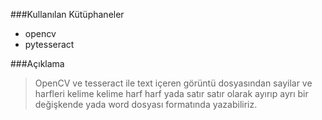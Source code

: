###Kullanılan Kütüphaneler
* opencv 
* pytesseract

###Açıklama
> OpenCV ve tesseract ile text içeren görüntü dosyasından sayilar ve harfleri kelime kelime harf harf yada satır satır olarak ayırıp ayrı bir değişkende yada word dosyası formatında yazabiliriz.
